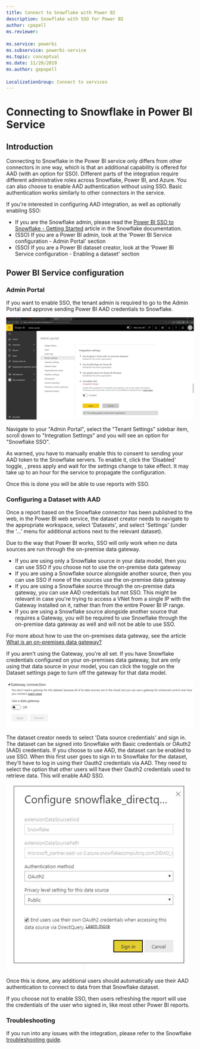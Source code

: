 ```yaml
---
title: Connect to Snowflake with Power BI
description: Snowflake with SSO for Power BI
author: cpopell
ms.reviewer: 

ms.service: powerbi
ms.subservice: powerbi-service
ms.topic: conceptual
ms.date: 11/20/2019
ms.author: gepopell

LocalizationGroup: Connect to services
---
```

#  Connecting to Snowflake in Power BI Service

## Introduction

Connecting to Snowflake in the Power BI service only differs from other connectors in one way, which is that an additional capability is offered for AAD (with an option for SSO). Different parts of the integration require different administrative roles across Snowflake, Power BI, and Azure. You can also choose to enable AAD authentication without using SSO. Basic authentication works similarly to other connectors in the service.

If you're interested in configuring AAD integration, as well as optionally enabling SSO:
* If you are the Snowflake admin, please read the [Power BI SSO to Snowflake - Getting Started](https://docs.snowflake.net/manuals/LIMITEDACCESS/oauth-powerbi.html) article in the Snowflake documentation.
* (SSO) If you are a Power BI admin, look at the 'Power BI Service configuration - Admin Portal' section
* (SSO) If you are a Power BI dataset creator, look at the 'Power BI Service configuration - Enabling a dataset' section

## Power BI Service configuration

### Admin Portal

If you want to enable SSO, the tenant admin is required to go to the Admin Portal and approve sending Power BI AAD credentials to  Snowflake.

![Tenant admin setting for Snowflake SSO](media/service-connect-snowflake/snowflakessotenant.png)

Navigate to your "Admin Portal", select the "Tenant Settings" sidebar item, scroll down to "Integration Settings" and you will see an option for "Snowflake  SSO".

As warned, you have to manually enable this to consent to sending your AAD token to the  Snowflake  servers. To enable it, click the 'Disabled' toggle, , press apply and wait for the settings change to take effect. It may take up to an hour for the service to propagate the configuration.

Once this is done you will be able to use reports with SSO.

### Configuring a Dataset with AAD

Once a report based on the Snowflake connector has been published to the web, in the Power BI web service, the dataset creator needs to navigate to the appropriate workspace, select 'Datasets', and select 'Settings' (under the '...' menu for additional actions next to the relevant dataset).

Due to the way that Power BI works, SSO will only work when no data sources are run through the on-premise data gateway.

* If you are using only a Snowflake source in your data model, then you can use SSO if you choose not to use the on-premise data gateway
* If you are using a Snowflake source alongside another source, then you can use SSO if none of the sources use the on-premise data gateway
* If you are using a Snowflake source through the on-premise data gateway, you can use AAD credentials but not SSO. This might be relevant in case you're trying to access a VNet from a single IP with the Gateway installed on it, rather than from the entire Power BI IP range.
* If you are using a Snowflake source alongside another source that requires a Gateway, you will be required to use Snowflake through the on-premise data gateway as well and will not be able to use SSO.

For more about how to use the on-premises data gateway, see the article [What is an on-premises data gateway?](https://docs.microsoft.com/power-bi/service-gateway-onprem)

If you aren't using the Gateway, you're all set. If you have Snowflake credentials configured on your on-premises data gateway, but are only using that data source in your model, you can click the toggle on the Dataset settings page to turn off the gateway for that data model.

![Dataset setting to toggle off Gateway](media/service-connect-snowflake/snowflake_gateway_toggle_off.png)

The dataset creator needs to select 'Data source credentials' and sign in. The dataset can be signed into Snowflake with Basic credentials or OAuth2 (AAD) credentials. If you choose to use AAD, the dataset can be enabled to use SSO. When this first user goes to sign in to Snowflake  for the dataset, they'll have to log in using their Oauth2 credentials via AAD. They need to select the option that other users will have their Oauth2 credentials used to retrieve data. This will enable AAD SSO.

![Dataset setting for Snowflake SSO](media/service-connect-snowflake/snowflakessocredui.png)

Once this is done, any additional users should automatically use their AAD authentication to connect to data from that Snowflake dataset.

If you choose not to enable SSO, then users refreshing the report will use the credentials of the user who signed in, like most other Power BI reports.

### Troubleshooting

If you run into any issues with the integration, please refer to the Snowflake [troubleshooting guide](https://docs.snowflake.net/manuals/LIMITEDACCESS/oauth-powerbi.html#troubleshooting).

